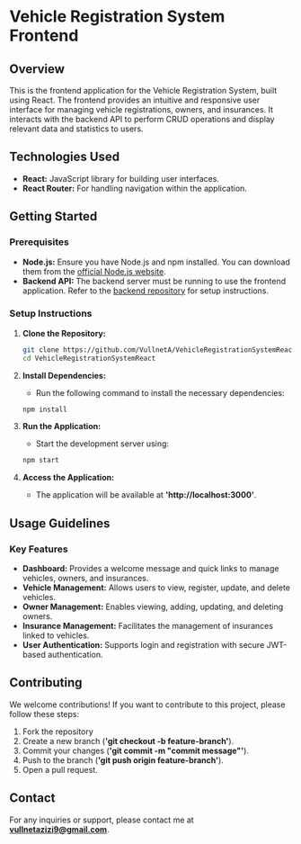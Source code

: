 # Vehicle Registration System Frontend

## Overview

This is the frontend application for the Vehicle Registration System, built using React. The frontend provides an intuitive and responsive user interface for managing vehicle registrations, owners, and insurances. It interacts with the backend API to perform CRUD operations and display relevant data and statistics to users.

## Technologies Used

- **React:** JavaScript library for building user interfaces.
- **React Router:** For handling navigation within the application.

## Getting Started

### Prerequisites

- **Node.js:** Ensure you have Node.js and npm installed. You can download them from the [official Node.js website](https://nodejs.org/).
- **Backend API:** The backend server must be running to use the frontend application. Refer to the [backend repository](https://github.com/VullnetA/VehicleRegistrationSystem.git) for setup instructions.

### Setup Instructions

1. **Clone the Repository:**

   ```bash
   git clone https://github.com/VullnetA/VehicleRegistrationSystemReact.git
   cd VehicleRegistrationSystemReact

2. **Install Dependencies:**
    - Run the following command to install the necessary dependencies:
    
    ```bash
   npm install
   
3. **Run the Application:**
    - Start the development server using:
        
    ```bash
   npm start
   
4. **Access the Application:**
    - The application will be available at **'http://localhost:3000'**.
    
## Usage Guidelines

### Key Features

- **Dashboard:** Provides a welcome message and quick links to manage vehicles, owners, and insurances.
- **Vehicle Management:** Allows users to view, register, update, and delete vehicles.
- **Owner Management:** Enables viewing, adding, updating, and deleting owners.
- **Insurance Management:** Facilitates the management of insurances linked to vehicles.
- **User Authentication:** Supports login and registration with secure JWT-based authentication.

## Contributing

We welcome contributions! If you want to contribute to this project, please follow these steps:
    
1. Fork the repository
2. Create a new branch (**'git checkout -b feature-branch'**).
3. Commit your changes (**'git commit -m "commit message"'**).
4. Push to the branch (**'git push origin feature-branch'**).
5. Open a pull request.

## Contact

For any inquiries or support, please contact me at **vullnetazizi9@gmail.com**.
